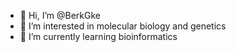 - 👋 Hi, I’m @BerkGke
- 👀 I’m interested in molecular biology and genetics
- 🌱 I’m currently learning bioinformatics


<!---
BerkGke/BerkGke is a ✨ special ✨ repository because its `README.md` (this file) appears on your GitHub profile.
You can click the Preview link to take a look at your changes.
--->
